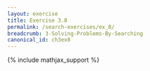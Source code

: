 ```yaml
---
layout: exercise
title: Exercise 3.8
permalink: /search-exercises/ex_8/
breadcrumb: 3-Solving-Problems-By-Searching
canonical_id: ch3ex8
---
```


{% include mathjax_support %}
